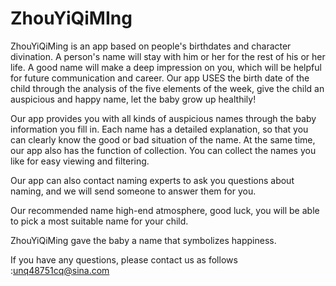 # ZhouYiQiMIng
ZhouYiQiMing is an app based on people's birthdates and character divination. A person's name will stay with him or her for the rest of his or her life. A good name will make a deep impression on you, which will be helpful for future communication and career. Our app USES the birth date of the child through the analysis of the five elements of the week, give the child an auspicious and happy name, let the baby grow up healthily!

Our app provides you with all kinds of auspicious names through the baby information you fill in. Each name has a detailed explanation, so that you can clearly know the good or bad situation of the name. At the same time, our app also has the function of collection. You can collect the names you like for easy viewing and filtering.

Our app can also contact naming experts to ask you questions about naming, and we will send someone to answer them for you.

Our recommended name high-end atmosphere, good luck, you will be able to pick a most suitable name for your child.

ZhouYiQiMing gave the baby a name that symbolizes happiness.

If you have any questions, please contact us as follows :unq48751cq@sina.com
